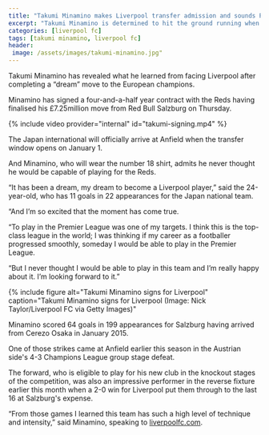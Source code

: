 ```yaml
---
title: "Takumi Minamino makes Liverpool transfer admission and sounds Premier League and Champions League vow"
excerpt: "Takumi Minamino is determined to hit the ground running when he officially becomes a Liverpool player on January 1, as he aims to bring his trophy-winning habit with him from Red Bull Salzburg."
categories: [liverpool fc]
tags: [takumi minamino, liverpool fc]
header:
 image: /assets/images/takumi-minamino.jpg"
---
```

Takumi Minamino has revealed what he learned from facing Liverpool after completing a “dream” move to the European champions.

Minamino has signed a four-and-a-half year contract with the Reds having finalised his £7.25million move from Red Bull Salzburg on Thursday.

{% include video provider="internal" id="takumi-signing.mp4" %}

The Japan international will officially arrive at Anfield when the transfer window opens on January 1.

And Minamino, who will wear the number 18 shirt, admits he never thought he would be capable of playing for the Reds.

“It has been a dream, my dream to become a Liverpool player,” said the 24-year-old, who has 11 goals in 22 appearances for the Japan national team.

“And I’m so excited that the moment has come true.

“To play in the Premier League was one of my targets. I think this is the top-class league in the world; I was thinking if my career as a footballer progressed smoothly, someday I would be able to play in the Premier League.

“But I never thought I would be able to play in this team and I’m really happy about it. I’m looking forward to it.”

{% include figure alt="Takumi Minamino signs for Liverpool" caption="Takumi Minamino signs for Liverpool (Image: Nick Taylor/Liverpool FC via Getty Images)"

Minamino scored 64 goals in 199 appearances for Salzburg having arrived from Cerezo Osaka in January 2015.

One of those strikes came at Anfield earlier this season in the Austrian side's 4-3 Champions League group stage defeat.

The forward, who is eligible to play for his new club in the knockout stages of the competition, was also an impressive performer in the reverse fixture earlier this month when a 2-0 win for Liverpool put them through to the last 16 at Salzburg's expense.

“From those games I learned this team has such a high level of technique and intensity,” said Minamino, speaking to [liverpoolfc.com](https://www.liverpoolfc.com/news/first-team/379061-takumi-minamino-first-liverpool-interview).
